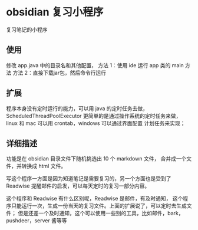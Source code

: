 # obsidian 复习小程序

复习笔记的小程序

## 使用
修改 app.java 中的目录名和其他配置，
方法 1：使用 ide 运行 app 类的 main 方法
方法 2：直接下载jar包，然后命令行运行

## 扩展
程序本身没有定时运行的能力，可以用 java 的定时任务去做，ScheduledThreadPoolExecutor
更简单的是通过操作系统的定时任务来做，linux 和 mac 可以用 crontab，windows 可以通过界面配置
计划任务来实现；

## 详细描述

功能是在 obsidian 目录文件下随机挑选出 10 个 markdown 文件，
合并成一个文件，并转换成 html 文件。

写这个程序一方面是因为知道笔记是需要复习的，另一个方面也是受到了
Readwise 提醒邮件的启发，可以每天定时的复习一部分内容。

这个程序和 Readwise 有什么区别呢，Readwise 是邮件，有及时通知，
这个程序只能运行一次，生成一份当天的复习文件。上面的扩展说了，可以定时去生成文件；
但是还差一个及时通知，这个可以使用一些别的工具，比如邮件，bark，pushdeer，server 酱等等


